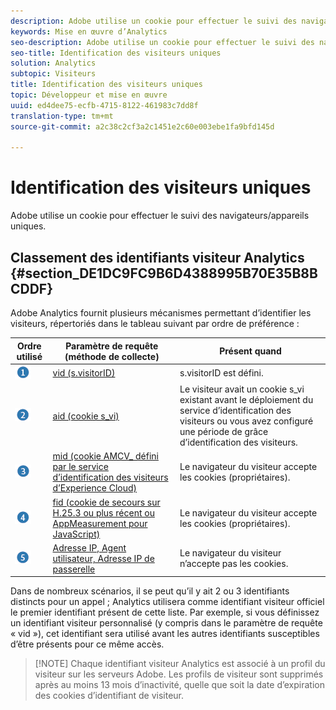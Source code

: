 ```yaml
---
description: Adobe utilise un cookie pour effectuer le suivi des navigateurs/appareils uniques.
keywords: Mise en œuvre d’Analytics
seo-description: Adobe utilise un cookie pour effectuer le suivi des navigateurs/appareils uniques.
seo-title: Identification des visiteurs uniques
solution: Analytics
subtopic: Visiteurs
title: Identification des visiteurs uniques
topic: Développeur et mise en œuvre
uuid: ed4dee75-ecfb-4715-8122-461983c7dd8f
translation-type: tm+mt
source-git-commit: a2c38c2cf3a2c1451e2c60e003ebe1fa9bfd145d

---
```



# Identification des visiteurs uniques

Adobe utilise un cookie pour effectuer le suivi des navigateurs/appareils uniques.

## Classement des identifiants visiteur Analytics {#section_DE1DC9FC9B6D4388995B70E35B8BCDDF}

Adobe Analytics fournit plusieurs mécanismes permettant d’identifier les visiteurs, répertoriés dans le tableau suivant par ordre de préférence :

| Ordre utilisé | Paramètre de requête (méthode de collecte) | Présent quand |
|---|---|---|
| ![](assets/step1_icon.png) | [vid (s.visitorID)](../../../implement/js-implementation/c-unique-visitors/visid-custom.md#concept_4A2000F4B6ED41E99CA6118A6D74ECE8) | s.visitorID est défini. |
| ![](assets/step2_icon.png) | [aid (cookie s_vi)](../../../implement/js-implementation/c-unique-visitors/visid-analytics.md#concept_74F6B4B9B2FA415AB5D029A1F8F099BC) | Le visiteur avait un cookie s_vi existant avant le déploiement du service d’identification des visiteurs ou vous avez configuré une période de grâce d’identification des visiteurs. |
| ![](assets/step3_icon.png) | [mid (cookie AMCV_ défini par le service d’identification des visiteurs d’Experience Cloud)](https://marketing.adobe.com/resources/help/en_US/mcvid/) | Le navigateur du visiteur accepte les cookies (propriétaires). |
| ![](assets/step4_icon.png) | [fid (cookie de secours sur H.25.3 ou plus récent ou AppMeasurement pour JavaScript)](../../../implement/js-implementation/c-unique-visitors/visid-fallback.md#concept_EBCBF9EB390E45A2BA20DB6BE931C505) | Le navigateur du visiteur accepte les cookies (propriétaires). |
| ![](assets/step5_icon.png) | [Adresse IP, Agent utilisateur, Adresse IP de passerelle](../../../implement/js-implementation/c-unique-visitors/visid-fallback.md#section_104819D74C594ECE879144FCC5DEF4BF) | Le navigateur du visiteur n’accepte pas les cookies. |

Dans de nombreux scénarios, il se peut qu’il y ait 2 ou 3 identifiants distincts pour un appel ; Analytics utilisera comme identifiant visiteur officiel le premier identifiant présent de cette liste. Par exemple, si vous définissez un identifiant visiteur personnalisé (y compris dans le paramètre de requête « vid »), cet identifiant sera utilisé avant les autres identifiants susceptibles d’être présents pour ce même accès.

> [!NOTE] Chaque identifiant visiteur Analytics est associé à un profil du visiteur sur les serveurs Adobe. Les profils de visiteur sont supprimés après au moins 13 mois d’inactivité, quelle que soit la date d’expiration des cookies d’identifiant de visiteur.
